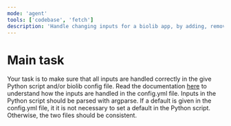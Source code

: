 ```yaml
---
mode: 'agent'
tools: ['codebase', 'fetch']
description: 'Handle changing inputs for a biolib app, by adding, removing or modifying inputs in the config.yml and the python script.'
---
```


# Main task
Your task is to make sure that all inputs are handled correctly in the give Python script and/or biolib config file.
Read the documentation [here](https://biolib.com/docs/building-applications/syntax-of-config-yml/) to understand how the inputs are handled in the config.yml file.
Inputs in the Python script should be parsed with argparse. If a default is given in the config.yml file, it it is not necessary to set a default in the Python script.
Otherwise, the two files should be consistent.

